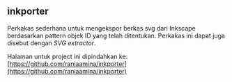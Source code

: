 ## inkporter

Perkakas sederhana untuk mengekspor berkas svg dari Inkscape berdasarkan pattern objek ID yang telah ditentukan. Perkakas ini dapat juga disebut dengan *SVG extractor*.

Halaman untuk project ini dipindahkan ke: [https://github.com/raniaamina/inkporter](https://github.com/raniaamina/inkporter)
